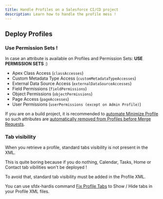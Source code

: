 ```yaml
---
title: Handle Profiles on a Salesforce CI/CD project
description: Learn how to handle the profile mess !
---
```

<!-- markdownlint-disable MD013 -->

## Deploy Profiles

### Use Permission Sets !

In case an attribute is available on Profiles and Permission Sets: **USE PERMISSION SETS** :)

- Apex Class Access (`classAccesses`)
- Custom Metadata Type Access (`customMetadataTypeAccesses`)
- External Data Source Access (`externalDataSourceAccesses`)
- Field Permissions (`fieldPermissions`)
- Object Permissions (`objectPermissions`)
- Page Access (`pageAccesses`)
- User Permissions (`userPermissions (except on Admin Profile)`)

If you are on a build project, it is recommended to [automate Minimize Profile](https://sfdx-hardis.cloudity.com/hardis/project/clean/minimizeprofiles/) so such attributes are [automatically removed from Profiles before Merge Requests](https://sfdx-hardis.cloudity.com/salesforce-ci-cd-config-cleaning/#minimize-profiles).

### Tab visibility

When you retrieve a profile, standard tabs visibility is not present in the XML.

This is quite boring because if you do nothing, Calendar, Tasks, Home or Contact tab vibilities won't be deployed !

To avoid that, standard tab visibility must be added in the Profile XML.

You can use sfdx-hardis command [Fix Profile Tabs]() to Show / Hide tabs in your Profile XML files.

